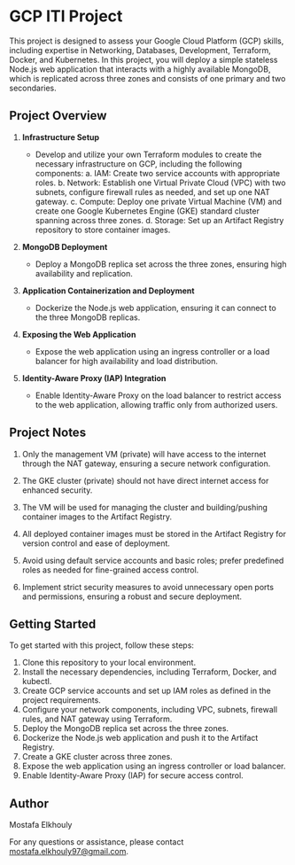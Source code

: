 # GCP ITI Project

This project is designed to assess your Google Cloud Platform (GCP) skills, including expertise in Networking, Databases, Development, Terraform, Docker, and Kubernetes. In this project, you will deploy a simple stateless Node.js web application that interacts with a highly available MongoDB, which is replicated across three zones and consists of one primary and two secondaries.

## Project Overview

1. **Infrastructure Setup**
   - Develop and utilize your own Terraform modules to create the necessary infrastructure on GCP, including the following components:
     a. IAM: Create two service accounts with appropriate roles.
     b. Network: Establish one Virtual Private Cloud (VPC) with two subnets, configure firewall rules as needed, and set up one NAT gateway.
     c. Compute: Deploy one private Virtual Machine (VM) and create one Google Kubernetes Engine (GKE) standard cluster spanning across three zones.
     d. Storage: Set up an Artifact Registry repository to store container images.

2. **MongoDB Deployment**
   - Deploy a MongoDB replica set across the three zones, ensuring high availability and replication.

3. **Application Containerization and Deployment**
   - Dockerize the Node.js web application, ensuring it can connect to the three MongoDB replicas.

4. **Exposing the Web Application**
   - Expose the web application using an ingress controller or a load balancer for high availability and load distribution.

5. **Identity-Aware Proxy (IAP) Integration**
   - Enable Identity-Aware Proxy on the load balancer to restrict access to the web application, allowing traffic only from authorized users.

## Project Notes

1. Only the management VM (private) will have access to the internet through the NAT gateway, ensuring a secure network configuration.

2. The GKE cluster (private) should not have direct internet access for enhanced security.

3. The VM will be used for managing the cluster and building/pushing container images to the Artifact Registry.

4. All deployed container images must be stored in the Artifact Registry for version control and ease of deployment.

5. Avoid using default service accounts and basic roles; prefer predefined roles as needed for fine-grained access control.

6. Implement strict security measures to avoid unnecessary open ports and permissions, ensuring a robust and secure deployment.

## Getting Started

To get started with this project, follow these steps:

1. Clone this repository to your local environment.
2. Install the necessary dependencies, including Terraform, Docker, and kubectl.
3. Create GCP service accounts and set up IAM roles as defined in the project requirements.
4. Configure your network components, including VPC, subnets, firewall rules, and NAT gateway using Terraform.
5. Deploy the MongoDB replica set across the three zones.
6. Dockerize the Node.js web application and push it to the Artifact Registry.
7. Create a GKE cluster across three zones.
8. Expose the web application using an ingress controller or load balancer.
9. Enable Identity-Aware Proxy (IAP) for secure access control.

## Author

Mostafa Elkhouly

For any questions or assistance, please contact mostafa.elkhouly97@gmail.com.
